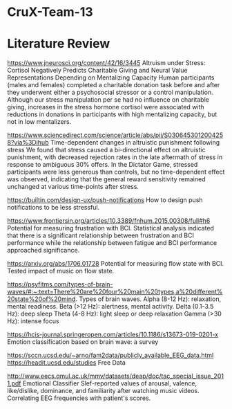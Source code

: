 # CruX-Team-13


# Literature Review

https://www.jneurosci.org/content/42/16/3445
Altruism under Stress: Cortisol Negatively Predicts Charitable Giving and Neural Value Representations Depending on Mentalizing Capacity
Human participants (males and females) completed a charitable donation task before and after they underwent either a psychosocial stressor or a control manipulation. Although our stress manipulation per se had no influence on charitable giving, increases in the stress hormone cortisol were associated with reductions in donations in participants with high mentalizing capacity, but not in low mentalizers.

https://www.sciencedirect.com/science/article/abs/pii/S0306453012004258?via%3Dihub
Time-dependent changes in altruistic punishment following stress
We found that stress caused a bi-directional effect on altruistic punishment, with decreased rejection rates in the late aftermath of stress in response to ambiguous 30% offers. In the Dictator Game, stressed participants were less generous than controls, but no time-dependent effect was observed, indicating that the general reward sensitivity remained unchanged at various time-points after stress.

https://builtin.com/design-ux/push-notifications
How to design push notifications to be less stressful.

https://www.frontiersin.org/articles/10.3389/fnhum.2015.00308/full#h6
Potential for measuring frustration with BCI.
Statistical analysis indicated that there is a significant relationship between frustration and BCI performance while the relationship between fatigue and BCI performance approached significance.

https://arxiv.org/abs/1706.01728
Potential for measuring flow state with BCI.
Tested impact of music on flow state.

https://psyfitms.com/types-of-brain-waves/#:~:text=There%20are%20four%20main%20types,a%20different%20state%20of%20mind.
Types of brain waves.
Alpha (8-12 Hz): relaxation, mental readiness.
Beta (>12 Hz): alertness, mental activity.
Delta (0.1-3.5 Hz): deep sleep
Theta (4-8 Hz): light sleep or deep relaxation
Gamma (>30 Hz): intense focus

https://hcis-journal.springeropen.com/articles/10.1186/s13673-019-0201-x
Emotion classification based on brain wave: a survey


https://sccn.ucsd.edu/~arno/fam2data/publicly_available_EEG_data.html
https://headit.ucsd.edu/studies
Free Data

http://www.eecs.qmul.ac.uk/mmv/datasets/deap/doc/tac_special_issue_2011.pdf
Emotional Classifier
Slef-reported values of arousal, valence, like/dislike, dominance, and familiarity after watching music videos. Correlating EEG frequencies with patient's scores.
